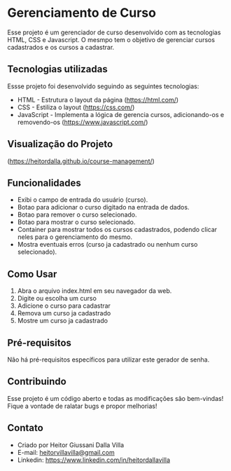 # Gerenciamento de Curso
Esse projeto é um gerenciador de curso desenvolvido com as tecnologias HTML, CSS e Javascript. O mesmpo tem o objetivo de gerenciar cursos cadastrados e os cursos a cadastrar.

## Tecnologias utilizadas
Essse projeto foi desenvolvido seguindo as seguintes tecnologias:

- HTML - Estrutura o layout da página (https://html.com/) 
- CSS - Estiliza o layout (https://css.com/)
- JavaScript - Implementa a lógica de gerencia cursos, adicionando-os e removendo-os (https://www.javascript.com/)

## Visualização do Projeto
(https://heitordalla.github.io/course-management/)

## Funcionalidades
- Exibi o campo de entrada do usuário (curso).
- Botao para adicionar o curso digitado na entrada de dados.
- Botao para remover o curso selecionado.
- Botao para mostrar o curso selecionado.
- Container para mostrar todos os cursos cadastrados, podendo clicar neles para o gerenciamento do mesmo.
- Mostra eventuais erros (curso ja cadastrado ou nenhum curso selecionado).
  
## Como Usar
1. Abra o arquivo index.html em seu navegador da web.
2. Digite ou escolha um curso
3. Adicione o curso para cadastrar
4. Remova um curso ja cadastrado
5. Mostre um curso ja cadastrado

## Pré-requisitos
Não há pré-requisitos específicos para utilizar este gerador de senha.

## Contribuindo
Esse projeto é um código aberto e todas as modificações são bem-vindas! Fique a vontade de ralatar bugs e propor melhorias!

## Contato
- Criado por Heitor Giussani Dalla Villa
- E-mail: heitorvillavilla@gmail.com
- Linkedin: https://www.linkedin.com/in/heitordallavilla
